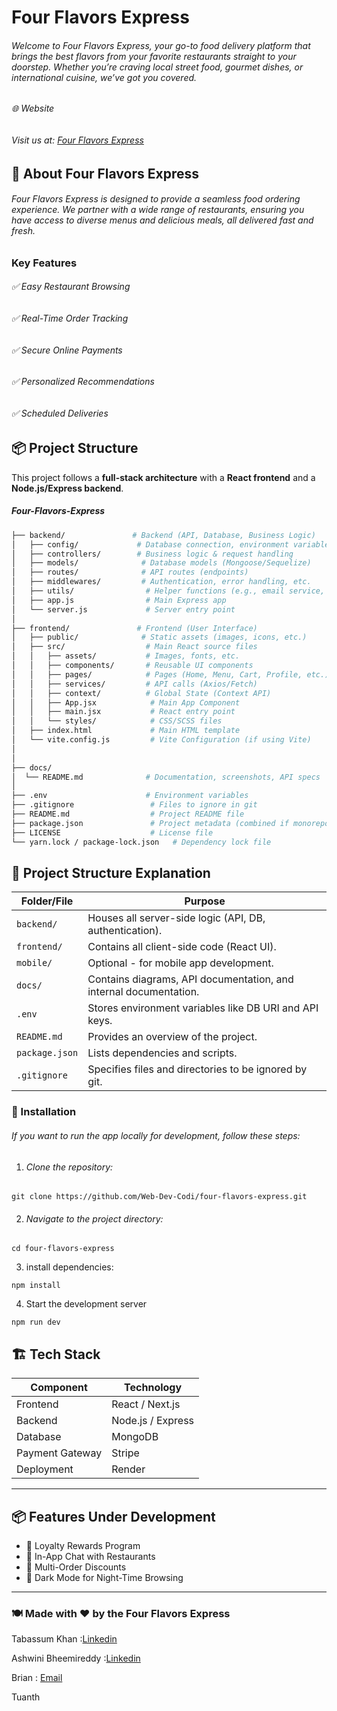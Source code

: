 
# Four Flavors Express

###### Welcome to Four Flavors Express, your go-to food delivery platform that brings the best flavors from your favorite restaurants straight to your doorstep. Whether you’re craving local street food, gourmet dishes, or international cuisine, we’ve got you covered.



###### 🌐 Website
###### Visit us at: [Four Flavors Express](https://fourflavoursexpress.onrender.com/)




## 📱 About Four Flavors Express

###### Four Flavors Express is designed to provide a seamless food ordering experience. We partner with a wide range of restaurants, ensuring you have access to diverse menus and delicious meals, all delivered fast and fresh.


### Key Features

###### ✅ Easy Restaurant Browsing
###### ✅ Real-Time Order Tracking
###### ✅ Secure Online Payments
###### ✅ Personalized Recommendations
###### ✅ Scheduled Deliveries



## 📦 Project Structure

This project follows a **full-stack architecture** with a **React frontend** and a **Node.js/Express backend**.

##### **Four-Flavors-Express**

```bash
├── backend/               # Backend (API, Database, Business Logic)
│   ├── config/             # Database connection, environment variables
│   ├── controllers/        # Business logic & request handling
│   ├── models/              # Database models (Mongoose/Sequelize)
│   ├── routes/              # API routes (endpoints)
│   ├── middlewares/         # Authentication, error handling, etc.
│   ├── utils/                # Helper functions (e.g., email service, etc.)
│   ├── app.js                # Main Express app
│   └── server.js             # Server entry point
│
├── frontend/               # Frontend (User Interface)
│   ├── public/              # Static assets (images, icons, etc.)
│   ├── src/                  # Main React source files
│   │   ├── assets/           # Images, fonts, etc.
│   │   ├── components/       # Reusable UI components
│   │   ├── pages/            # Pages (Home, Menu, Cart, Profile, etc.)
│   │   ├── services/         # API calls (Axios/Fetch)
│   │   ├── context/          # Global State (Context API)
│   │   ├── App.jsx            # Main App Component
│   │   ├── main.jsx           # React entry point
│   │   └── styles/            # CSS/SCSS files
│   ├── index.html             # Main HTML template
│   └── vite.config.js         # Vite Configuration (if using Vite)
│
│
├── docs/                 
│  └── README.md              # Documentation, screenshots, API specs
│
├── .env                      # Environment variables
├── .gitignore                 # Files to ignore in git
├── README.md                  # Project README file
├── package.json               # Project metadata (combined if monorepo)
├── LICENSE                    # License file
└── yarn.lock / package-lock.json   # Dependency lock file
```

## 📜 Project Structure Explanation

| Folder/File   | Purpose                                            |
|---------------|----------------------------------------------------|
| `backend/`    | Houses all server-side logic (API, DB, authentication). |
| `frontend/`   | Contains all client-side code (React UI).          |
| `mobile/`     | Optional - for mobile app development.             |
| `docs/`       | Contains diagrams, API documentation, and internal documentation. |
| `.env`        | Stores environment variables like DB URI and API keys. |
| `README.md`   | Provides an overview of the project.               |
| `package.json`| Lists dependencies and scripts.                    |
| `.gitignore`  | Specifies files and directories to be ignored by git. |



### 🚀 Installation

###### If you want to run the app locally for development, follow these steps:

1. ###### Clone the repository: 

```
git clone https://github.com/Web-Dev-Codi/four-flavors-express.git

```

2. ###### Navigate to the project directory:

```
cd four-flavors-express

```

3. install dependencies: 

```
npm install

```

4. Start the development server 

```
npm run dev

```




## 🏗️ Tech Stack

| Component      | Technology          |
|-----------------|--------------------|
| Frontend        | React / Next.js     |
| Backend         | Node.js / Express   |
| Database        | MongoDB 
| Payment Gateway | Stripe   |
| Deployment      | Render       |

---

## 📦 Features Under Development

- 🎁 Loyalty Rewards Program  
- 💬 In-App Chat with Restaurants  
- 💸 Multi-Order Discounts  
- 🌙 Dark Mode for Night-Time Browsing

---






### 🍽️ Made with ❤️ by the Four Flavors Express



Tabassum Khan :[Linkedin](https://www.linkedin.com/in/tabassum-khan-3688602b7/)

Ashwini Bheemireddy :[Linkedin]()

Brian : [Email](webdevcodi@gmail.com)
 
Tuanth 